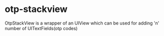 # otp-stackview
OtpStackView is a wrapper of an UIView which can be used for adding 'n' number of UITextFields(otp codes)
